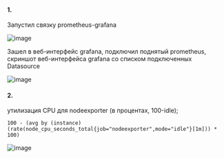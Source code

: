 #### 1.

Запустил связку prometheus-grafana

![image](https://github.com/inyushov/devops-netology/assets/127683348/cf258f95-eb31-4f46-9887-c050ffd4dbe8)

Зашел в веб-интерфейс grafana, подключил поднятый prometheus, скриншот веб-интерфейса grafana со списком подключенных Datasource

![image](https://github.com/inyushov/devops-netology/assets/127683348/cca3f80b-d0a2-425f-871f-0a8f9e9d049e)


#### 2.

утилизация CPU для nodeexporter (в процентах, 100-idle);
```
100 - (avg by (instance) (rate(node_cpu_seconds_total{job="nodeexporter",mode="idle"}[1m])) * 100)
```


![image](https://github.com/inyushov/devops-netology/assets/127683348/362285a3-a55c-487e-8bfc-f8b21c3a981f)
